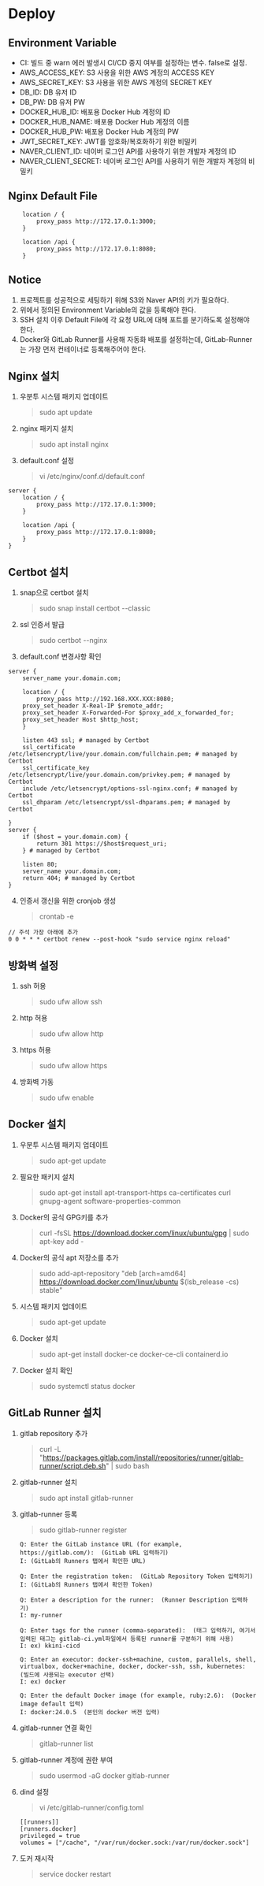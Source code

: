 # Deploy
## Environment Variable
- CI: 빌드 중 warn 에러 발생시 CI/CD 중지 여부를 설정하는 변수. false로 설정.
- AWS_ACCESS_KEY: S3 사용을 위한 AWS 계정의 ACCESS KEY
- AWS_SECRET_KEY: S3 사용을 위한 AWS 계정의 SECRET KEY
- DB_ID: DB 유저 ID
- DB_PW: DB 유저 PW
- DOCKER_HUB_ID: 배포용 Docker Hub 계정의 ID
- DOCKER_HUB_NAME: 배포용 Docker Hub 계정의 이름
- DOCKER_HUB_PW: 배포용 Docker Hub 계정의 PW
- JWT_SECRET_KEY: JWT를 암호화/복호화하기 위한 비밀키
- NAVER_CLIENT_ID: 네이버 로그인 API를 사용하기 위한 개발자 계정의 ID
- NAVER_CLIENT_SECRET: 네이버 로그인 API를 사용하기 위한 개발자 계정의 비밀키

## Nginx Default File
```
	location / {
		proxy_pass http://172.17.0.1:3000;
	}

	location /api {
		proxy_pass http://172.17.0.1:8080;
	}
```

## Notice
1. 프로젝트를 성공적으로 세팅하기 위해 S3와 Naver API의 키가 필요하다.
2. 위에서 정의된 Environment Variable의 값을 등록해야 한다.
3. SSH 설치 이후 Default File에 각 요청 URL에 대해 포트를 분기하도록 설정해야 한다.
4. Docker와 GitLab Runner를 사용해 자동화 배포를 설정하는데, GitLab-Runner는 가장 먼저 컨테이너로 등록해주어야 한다.

## Nginx 설치
1. 우분투 시스템 패키지 업데이트
    > sudo apt update
2. nginx 패키지 설치
    > sudo apt install nginx
3. default.conf 설정
    > vi /etc/nginx/conf.d/default.conf

```
server {
	location / {
		proxy_pass http://172.17.0.1:3000;
	}

	location /api {
		proxy_pass http://172.17.0.1:8080;
	}
}
```

## Certbot 설치
1. snap으로 certbot 설치
    > sudo snap install certbot --classic
2. ssl 인증서 발급
    > sudo certbot --nginx
3. default.conf 변경사항 확인
```
server {
    server_name your.domain.com;

    location / {
        proxy_pass http://192.168.XXX.XXX:8080;
	proxy_set_header X-Real-IP $remote_addr;
	proxy_set_header X-Forwarded-For $proxy_add_x_forwarded_for;
	proxy_set_header Host $http_host;
    }

    listen 443 ssl; # managed by Certbot
    ssl_certificate /etc/letsencrypt/live/your.domain.com/fullchain.pem; # managed by Certbot
    ssl_certificate_key /etc/letsencrypt/live/your.domain.com/privkey.pem; # managed by Certbot
    include /etc/letsencrypt/options-ssl-nginx.conf; # managed by Certbot
    ssl_dhparam /etc/letsencrypt/ssl-dhparams.pem; # managed by Certbot

}
server {
    if ($host = your.domain.com) {
        return 301 https://$host$request_uri;
    } # managed by Certbot

    listen 80;
    server_name your.domain.com;
    return 404; # managed by Certbot
}
```
4. 인증서 갱신을 위한 cronjob 생성
    > crontab -e

```
// 주석 가장 아래에 추가
0 0 * * * certbot renew --post-hook "sudo service nginx reload"
```

## 방화벽 설정
1. ssh 허용
    > sudo ufw allow ssh
2. http 허용
    > sudo ufw allow http
3. https 허용
    > sudo ufw allow https
4. 방화벽 가동
    > sudo ufw enable

## Docker 설치
1. 우분투 시스템 패키지 업데이트
    > sudo apt-get update
2. 필요한 패키지 설치
    > sudo apt-get install apt-transport-https ca-certificates curl gnupg-agent software-properties-common
3. Docker의 공식 GPG키를 추가
    > curl -fsSL https://download.docker.com/linux/ubuntu/gpg | sudo apt-key add -
4. Docker의 공식 apt 저장소를 추가
    > sudo add-apt-repository "deb [arch=amd64] https://download.docker.com/linux/ubuntu $(lsb_release -cs) stable"
5. 시스템 패키지 업데이트
    > sudo apt-get update
6. Docker 설치
    > sudo apt-get install docker-ce docker-ce-cli containerd.io
7. Docker 설치 확인
    > sudo systemctl status docker

## GitLab Runner 설치
1. gitlab repository 추가
    > curl -L "https://packages.gitlab.com/install/repositories/runner/gitlab-runner/script.deb.sh" | sudo bash
2. gitlab-runner 설치
    > sudo apt install gitlab-runner
3. gitlab-runner 등록
    > sudo gitlab-runner register

    ```
   Q: Enter the GitLab instance URL (for example, https://gitlab.com/):  (GitLab URL 입력하기)
    I: (GitLab의 Runners 탭에서 확인한 URL)
    
    Q: Enter the registration token:  (GitLab Repository Token 입력하기)
    I: (GitLab의 Runners 탭에서 확인한 Token)
    
    Q: Enter a description for the runner:  (Runner Description 입력하기)
    I: my-runner
    
    Q: Enter tags for the runner (comma-separated):  (태그 입력하기, 여기서 입력된 태그는 gitlab-ci.yml파일에서 등록된 runner를 구분하기 위해 사용)
    I: ex) kkini-cicd
    
    Q: Enter an executor: docker-ssh+machine, custom, parallels, shell, virtualbox, docker+machine, docker, docker-ssh, ssh, kubernetes:  (빌드에 사용되는 executor 선택)
    I: ex) docker
    
    Q: Enter the default Docker image (for example, ruby:2.6):  (Docker image default 입력)
    I: docker:24.0.5  (본인의 docker 버전 입력)
   ```
4. gitlab-runner 연결 확인
    > gitlab-runner list
5. gitlab-runner 계정에 권한 부여
    > sudo usermod -aG docker gitlab-runner
6. dind 설정
    > vi /etc/gitlab-runner/config.toml

    ```
   [[runners]]
    [runners.docker]
    privileged = true
    volumes = ["/cache", "/var/run/docker.sock:/var/run/docker.sock"]
   ```
7. 도커 재시작
    > service docker restart